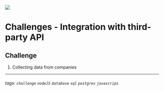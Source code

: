 ![](https://i.imgur.com/xG74tOh.png)

# Challenges - Integration with third-party API

## Challenge

1. Collecting data from companies

---



###### tags: `challenge` `nodeJS` `database` `sql` `postgres` `javascrips`
